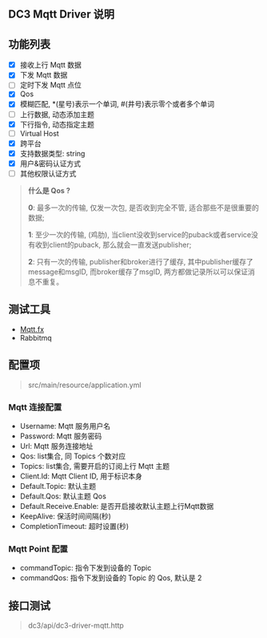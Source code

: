 ## DC3 Mqtt Driver 说明

## 功能列表

- [x] 接收上行 Mqtt 数据
- [x] 下发 Mqtt 数据
- [ ] 定时下发 Mqtt 点位
- [x] Qos
- [x] 模糊匹配, *(星号)表示一个单词, #(井号)表示零个或者多个单词
- [ ] 上行数据, 动态添加主题
- [x] 下行指令, 动态指定主题
- [ ] Virtual Host
- [x] 跨平台
- [x] 支持数据类型:  string
- [x] 用户&密码认证方式
- [ ] 其他权限认证方式

> **什么是 Qos ?**
>
> **0**: 最多一次的传输, 仅发一次包, 是否收到完全不管, 适合那些不是很重要的数据;
>
> **1**: 至少一次的传输, (鸡肋), 当client没收到service的puback或者service没有收到client的puback, 那么就会一直发送publisher;
>
> **2**:  只有一次的传输, publisher和broker进行了缓存, 其中publisher缓存了message和msgID, 而broker缓存了msgID,
> 两方都做记录所以可以保证消息不重复。

## 测试工具

- [Mqtt.fx](dhttp://mqttfx.jensd.de/index.php/download)
- Rabbitmq

## 配置项

> src/main/resource/application.yml

### Mqtt 连接配置

- Username: Mqtt 服务用户名
- Password: Mqtt 服务密码
- Url: Mqtt 服务连接地址
- Qos: list集合, 同 Topics 个数对应
- Topics: list集合, 需要开启的订阅上行 Mqtt 主题
- Client.Id: Mqtt Client ID, 用于标识本身
- Default.Topic: 默认主题
- Default.Qos: 默认主题 Qos
- Default.Receive.Enable: 是否开启接收默认主题上行Mqtt数据
- KeepAlive: 保活时间间隔(秒)
- CompletionTimeout: 超时设置(秒)

### Mqtt Point 配置

- commandTopic: 指令下发到设备的 Topic
- commandQos: 指令下发到设备的 Topic 的 Qos, 默认是 2

## 接口测试

> dc3/api/dc3-driver-mqtt.http

